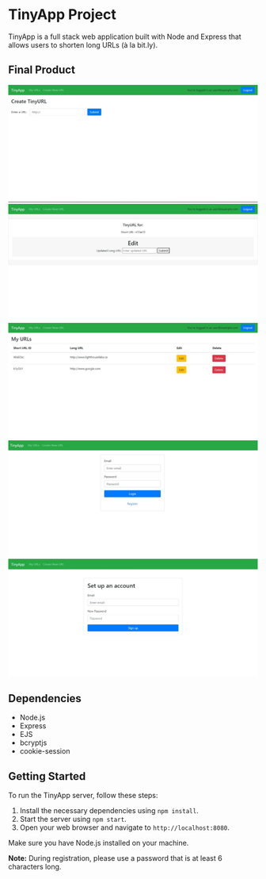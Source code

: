 # TinyApp Project

TinyApp is a full stack web application built with Node and Express that allows users to shorten long URLs (à la bit.ly).

## Final Product

!["screenshot of create new url page"](https://github.com/Angelus-20/tinyapp-/blob/master/docs/Create-new-page.jpg?raw=true)
!["screenshot of edit url page"](https://github.com/Angelus-20/tinyapp-/blob/master/docs/Url-edit-page.jpg?raw=true)
!["screenshot of urls page"](https://github.com/Angelus-20/tinyapp-/blob/master/docs/Urls-page.jpg?raw=true)
!["screenshot of login page"](https://github.com/Angelus-20/tinyapp-/blob/master/docs/login-page.jpg?raw=true)
!["screenshot of register page"](https://github.com/Angelus-20/tinyapp-/blob/master/docs/Register-page.jpg?raw=true)

## Dependencies

- Node.js
- Express
- EJS
- bcryptjs
- cookie-session

## Getting Started

To run the TinyApp server, follow these steps:

1. Install the necessary dependencies using `npm install`.
2. Start the server using `npm start`.
3. Open your web browser and navigate to `http://localhost:8080`.

Make sure you have Node.js installed on your machine.

**Note:** During registration, please use a password that is at least 6 characters long.